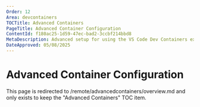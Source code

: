 ```yaml
---
Order: 12
Area: devcontainers
TOCTitle: Advanced Containers
PageTitle: Advanced Container Configuration
ContentId: f180ac25-1d59-47ec-bad2-3ccbf214bbd8
MetaDescription: Advanced setup for using the VS Code Dev Containers extension
DateApproved: 05/08/2025
---
```

# Advanced Container Configuration

This page is redirected to /remote/advancedcontainers/overview.md and only exists to keep the "Advanced Containers" TOC item.
